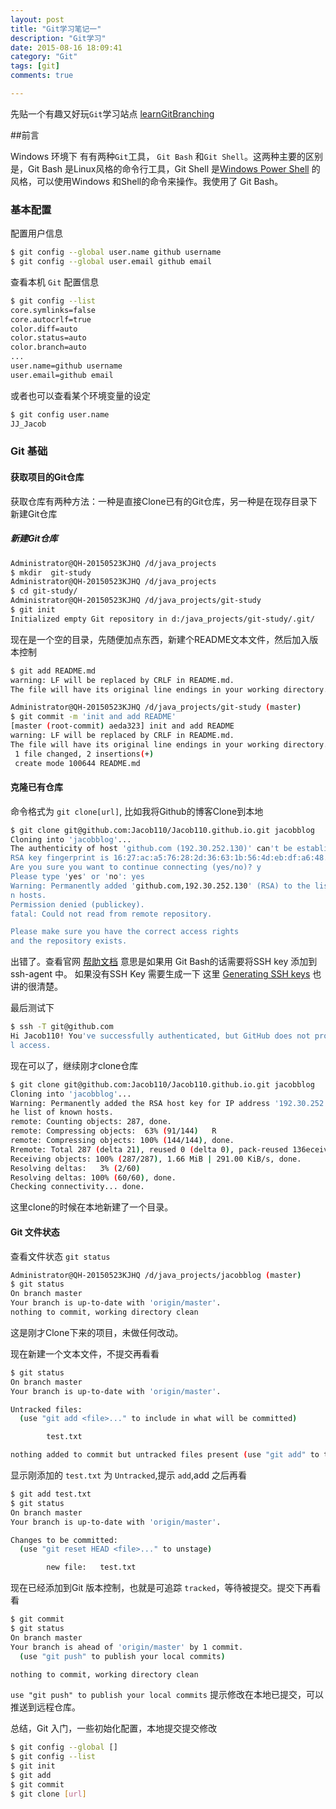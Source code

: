 ```yaml
---
layout: post
title: "Git学习笔记一"
description: "Git学习"
date: 2015-08-16 18:09:41
category: "Git"
tags: [git]
comments: true

---
```



先贴一个有趣又好玩`Git`学习站点 [learnGitBranching](http://pcottle.github.io/learnGitBranching/)

##前言

Windows 环境下 有有两种`Git`工具， `Git Bash` 和`Git Shell`。这两种主要的区别是，Git Bash 是Linux风格的命令行工具，Git Shell 是[Windows Power Shell](https://en.wikipedia.org/wiki/Windows_PowerShell) 的风格，可以使用Windows 和Shell的命令来操作。我使用了 Git Bash。

<!--more-->

### 基本配置

配置用户信息

~~~ bash
$ git config --global user.name github username
$ git config --global user.email github email
~~~ 

查看本机 `Git` 配置信息

~~~ bash
$ git config --list
core.symlinks=false
core.autocrlf=true
color.diff=auto
color.status=auto
color.branch=auto
...
user.name=github username
user.email=github email
~~~

或者也可以查看某个环境变量的设定

~~~ bash
$ git config user.name
JJ_Jacob
~~~

### Git 基础

#### 获取项目的Git仓库
获取仓库有两种方法：一种是直接Clone已有的Git仓库，另一种是在现存目录下新建Git仓库

##### 新建Git仓库

~~~ bash
Administrator@QH-20150523KJHQ /d/java_projects
$ mkdir  git-study
Administrator@QH-20150523KJHQ /d/java_projects
$ cd git-study/
Administrator@QH-20150523KJHQ /d/java_projects/git-study
$ git init
Initialized empty Git repository in d:/java_projects/git-study/.git/
~~~

现在是一个空的目录，先随便加点东西，新建个README文本文件，然后加入版本控制

~~~ bash
$ git add README.md
warning: LF will be replaced by CRLF in README.md.
The file will have its original line endings in your working directory.

Administrator@QH-20150523KJHQ /d/java_projects/git-study (master)
$ git commit -m 'init and add README'
[master (root-commit) aeda323] init and add README
warning: LF will be replaced by CRLF in README.md.
The file will have its original line endings in your working directory.
 1 file changed, 2 insertions(+)
 create mode 100644 README.md
~~~

#### 克隆已有仓库

命令格式为 `git clone[url]`, 比如我将Github的博客Clone到本地

~~~ bash
$ git clone git@github.com:Jacob110/Jacob110.github.io.git jacobblog
Cloning into 'jacobblog'...
The authenticity of host 'github.com (192.30.252.130)' can't be established.
RSA key fingerprint is 16:27:ac:a5:76:28:2d:36:63:1b:56:4d:eb:df:a6:48.
Are you sure you want to continue connecting (yes/no)? y
Please type 'yes' or 'no': yes
Warning: Permanently added 'github.com,192.30.252.130' (RSA) to the list of know
n hosts.
Permission denied (publickey).
fatal: Could not read from remote repository.

Please make sure you have the correct access rights
and the repository exists.
~~~

出错了。查看官网 [帮助文档](https://help.github.com/articles/error-permission-denied-publickey/#should-the-sudo-command-be-used-with-git)  意思是如果用 Git Bash的话需要将SSH key 添加到 ssh-agent 中。
如果没有SSH Key 需要生成一下 这里 [Generating SSH keys](https://help.github.com/articles/generating-ssh-keys/) 也讲的很清楚。

最后测试下

~~~ bash
$ ssh -T git@github.com
Hi Jacob110! You've successfully authenticated, but GitHub does not provide shel
l access.
~~~

现在可以了，继续刚才clone仓库

~~~ bash
$ git clone git@github.com:Jacob110/Jacob110.github.io.git jacobblog
Cloning into 'jacobblog'...
Warning: Permanently added the RSA host key for IP address '192.30.252.131' to t
he list of known hosts.
remote: Counting objects: 287, done.
remote: Compressing objects:  63% (91/144)   R
remote: Compressing objects: 100% (144/144), done.
Rremote: Total 287 (delta 21), reused 0 (delta 0), pack-reused 136eceiving objec
Receiving objects: 100% (287/287), 1.66 MiB | 291.00 KiB/s, done.
Resolving deltas:   3% (2/60)
Resolving deltas: 100% (60/60), done.
Checking connectivity... done.
~~~
这里clone的时候在本地新建了一个目录。

#### Git 文件状态

查看文件状态 `git status`

~~~ bash
Administrator@QH-20150523KJHQ /d/java_projects/jacobblog (master)
$ git status
On branch master
Your branch is up-to-date with 'origin/master'.
nothing to commit, working directory clean
~~~
这是刚才Clone下来的项目，未做任何改动。

现在新建一个文本文件，不提交再看看

~~~~ bash
$ git status
On branch master
Your branch is up-to-date with 'origin/master'.

Untracked files:
  (use "git add <file>..." to include in what will be committed)

        test.txt

nothing added to commit but untracked files present (use "git add" to track)
~~~~

显示刚添加的 `test.txt` 为 `Untracked`,提示 `add`,add 之后再看

~~~ bash
$ git add test.txt
$ git status
On branch master
Your branch is up-to-date with 'origin/master'.

Changes to be committed:
  (use "git reset HEAD <file>..." to unstage)

        new file:   test.txt
~~~

现在已经添加到Git 版本控制，也就是可追踪 `tracked`，等待被提交。提交下再看看

~~~ bash
$ git commit
$ git status
On branch master
Your branch is ahead of 'origin/master' by 1 commit.
  (use "git push" to publish your local commits)

nothing to commit, working directory clean
~~~

`use "git push" to publish your local commits` 提示修改在本地已提交，可以推送到远程仓库。

总结，Git 入门，一些初始化配置，本地提交提交修改

~~~ bash
$ git config --global []
$ git config --list
$ git init
$ git add
$ git commit
$ git clone [url]
~~~
